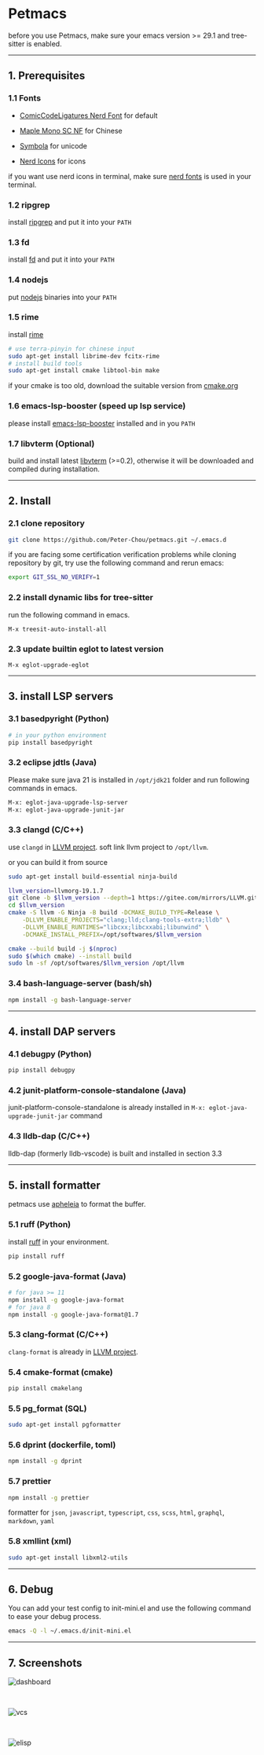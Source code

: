 # Petmacs

before you use Petmacs, make sure your emacs version >= 29.1 and tree-sitter is enabled.

---

## 1. Prerequisites

### 1.1 Fonts

- [ComicCodeLigatures Nerd Font](https://github.com/Peter-Chou/ComicCodeLigaturesNerdFont) for default

- [Maple Mono SC NF](https://gitee.com/subframe7536/Maple/releases) for Chinese

- [Symbola](https://www.wfonts.com/font/symbola) for unicode

- [Nerd Icons](https://github.com/rainstormstudio/nerd-icons.el/blob/main/fonts/NFM.ttf) for icons

if you want use nerd icons in terminal, make sure [nerd fonts](https://github.com/ryanoasis/nerd-fonts) is used in your terminal.

### 1.2 ripgrep

install [ripgrep](https://github.com/BurntSushi/ripgrep) and put it into your `PATH`

### 1.3 fd

install [fd](https://github.com/sharkdp/fd) and put it into your `PATH`

### 1.4 nodejs

put [nodejs](https://nodejs.org) binaries into your `PATH`

### 1.5 rime

install [rime](https://github.com/rime/librime)

``` bash
# use terra-pinyin for chinese input
sudo apt-get install librime-dev fcitx-rime
# install build tools
sudo apt-get install cmake libtool-bin make
```

if your cmake is too old, download the suitable version from [cmake.org](https://cmake.org/download/)

### 1.6 emacs-lsp-booster (speed up lsp service)

please install [emacs-lsp-booster](https://github.com/blahgeek/emacs-lsp-booster) installed and in you `PATH`

### 1.7 libvterm (Optional)

build and install latest [libvterm](https://launchpad.net/libvterm) (>=0.2), otherwise it will be downloaded and compiled during installation.

---

## 2. Install

### 2.1 clone repository

```bash
git clone https://github.com/Peter-Chou/petmacs.git ~/.emacs.d
```

if you are facing some certification verification problems while cloning repository by git,
try use the following command and rerun emacs:

``` bash
export GIT_SSL_NO_VERIFY=1
```

### 2.2 install dynamic libs for tree-sitter

run the following command in emacs.

``` emacs-lisp
M-x treesit-auto-install-all
```

### 2.3 update builtin eglot to latest version

``` emacs-lisp
M-x eglot-upgrade-eglot
```

---

## 3. install LSP servers

### 3.1 basedpyright (Python)

``` sh
# in your python environment
pip install basedpyright
```

### 3.2 eclipse jdtls (Java)

Please make sure  java 21 is installed in `/opt/jdk21` folder and run following commands in emacs.

``` bash
M-x: eglot-java-upgrade-lsp-server
M-x: eglot-java-upgrade-junit-jar
```

### 3.3 clangd (C/C++)

use `clangd` in [LLVM project](https://github.com/llvm/llvm-project). soft link llvm project to `/opt/llvm`.

or you can build it from source

``` bash
sudo apt-get install build-essential ninja-build

llvm_version=llvmorg-19.1.7
git clone -b $llvm_version --depth=1 https://gitee.com/mirrors/LLVM.git $llvm_version
cd $llvm_version
cmake -S llvm -G Ninja -B build -DCMAKE_BUILD_TYPE=Release \
    -DLLVM_ENABLE_PROJECTS="clang;lld;clang-tools-extra;lldb" \
    -DLLVM_ENABLE_RUNTIMES="libcxx;libcxxabi;libunwind" \
    -DCMAKE_INSTALL_PREFIX=/opt/softwares/$llvm_version

cmake --build build -j $(nproc)
sudo $(which cmake) --install build
sudo ln -sf /opt/softwares/$llvm_version /opt/llvm
```

### 3.4 bash-language-server (bash/sh)

``` bash
npm install -g bash-language-server
```

---

## 4. install DAP servers

### 4.1 debugpy (Python)

``` bash
pip install debugpy
```

### 4.2 junit-platform-console-standalone (Java)

junit-platform-console-standalone is already installed in `M-x: eglot-java-upgrade-junit-jar` command

### 4.3 lldb-dap (C/C++)

lldb-dap (formerly lldb-vscode) is built and installed in section 3.3

---

## 5. install formatter

petmacs use [apheleia](https://github.com/radian-software/apheleia) to format the buffer.

### 5.1 ruff (Python)

install [ruff](https://github.com/astral-sh/ruff) in your environment.

``` bash
pip install ruff
```

### 5.2 google-java-format (Java)

``` bash
# for java >= 11
npm install -g google-java-format
# for java 8
npm install -g google-java-format@1.7
```

### 5.3 clang-format (C/C++)

`clang-format` is already in [LLVM project](https://github.com/llvm/llvm-project).

### 5.4 cmake-format (cmake)

``` bash
pip install cmakelang
```

### 5.5 pg_format (SQL)

``` bash
sudo apt-get install pgformatter
```

### 5.6 dprint (dockerfile, toml)

``` bash
npm install -g dprint
```

### 5.7 prettier

``` bash
npm install -g prettier
```

formatter for `json`, `javascript`, `typescript`, `css`, `scss`, `html`, `graphql`, `markdown`, `yaml`

### 5.8 xmllint (xml)

``` bash
sudo apt-get install libxml2-utils
```

---

## 6. Debug

You can add your test config to init-mini.el and use the following command to ease your debug process.

``` bash
emacs -Q -l ~/.emacs.d/init-mini.el
```

---

## 7. Screenshots

![dashboard](./data/pics/dashboard.png)

<br>

![vcs](./data/pics/vcs.png)

<br>

![elisp](./data/pics/code.png)
